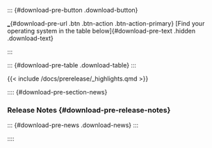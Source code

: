 ::: {#download-pre-button .download-button}
<div>

[\_](_ "Download Quarto"){#download-pre-url .btn .btn-action .btn-action-primary}
[Find your operating system in the table below]{#download-pre-text .hidden .download-text}

</div>
:::

::: {#download-pre-table .download-table}
:::


{{< include /docs/prerelease/_highlights.qmd >}}

:::: {#download-pre-section-news}

### Release Notes {#download-pre-release-notes}

::: {#download-pre-news .download-news}
:::

::::

